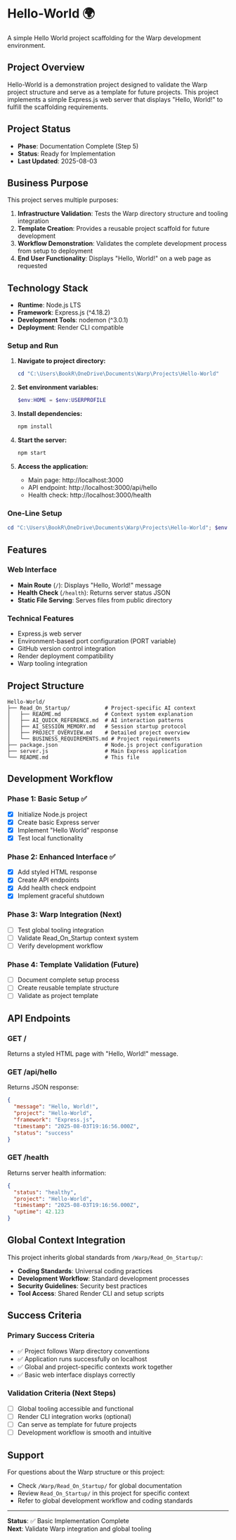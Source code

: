 # Hello-World 🌍

A simple Hello World project scaffolding for the Warp development environment.

## Project Overview
Hello-World is a demonstration project designed to validate the Warp project structure and serve as a template for future projects. This project implements a simple Express.js web server that displays "Hello, World!" to fulfill the scaffolding requirements.

## Project Status
- **Phase**: Documentation Complete (Step 5)
- **Status**: Ready for Implementation
- **Last Updated**: 2025-08-03

## Business Purpose
This project serves multiple purposes:
1. **Infrastructure Validation**: Tests the Warp directory structure and tooling integration
2. **Template Creation**: Provides a reusable project scaffold for future development
3. **Workflow Demonstration**: Validates the complete development process from setup to deployment
4. **End User Functionality**: Displays "Hello, World!" on a web page as requested

## Technology Stack
- **Runtime**: Node.js LTS
- **Framework**: Express.js (^4.18.2)
- **Development Tools**: nodemon (^3.0.1)
- **Deployment**: Render CLI compatible

### Setup and Run

1. **Navigate to project directory:**
   ```powershell
   cd "C:\Users\BookR\OneDrive\Documents\Warp\Projects\Hello-World"
   ```

2. **Set environment variables:**
   ```powershell
   $env:HOME = $env:USERPROFILE
   ```

3. **Install dependencies:**
   ```bash
   npm install
   ```

4. **Start the server:**
   ```bash
   npm start
   ```

5. **Access the application:**
   - Main page: http://localhost:3000
   - API endpoint: http://localhost:3000/api/hello
   - Health check: http://localhost:3000/health

### One-Line Setup
```powershell
cd "C:\Users\BookR\OneDrive\Documents\Warp\Projects\Hello-World"; $env:HOME = $env:USERPROFILE; npm install; npm start
```

## Features

### Web Interface
- **Main Route** (`/`): Displays "Hello, World!" message
- **Health Check** (`/health`): Returns server status JSON
- **Static File Serving**: Serves files from public directory

### Technical Features
- Express.js web server
- Environment-based port configuration (PORT variable)
- GitHub version control integration
- Render deployment compatibility
- Warp tooling integration

## Project Structure

```
Hello-World/
├── Read_On_Startup/           # Project-specific AI context
│   ├── README.md              # Context system explanation
│   ├── AI_QUICK_REFERENCE.md  # AI interaction patterns
│   ├── AI_SESSION_MEMORY.md   # Session startup protocol
│   ├── PROJECT_OVERVIEW.md    # Detailed project overview
│   └── BUSINESS_REQUIREMENTS.md # Project requirements
├── package.json               # Node.js project configuration
├── server.js                  # Main Express application
└── README.md                  # This file
```

## Development Workflow

### Phase 1: Basic Setup ✅
- [x] Initialize Node.js project
- [x] Create basic Express server
- [x] Implement "Hello World" response
- [x] Test local functionality

### Phase 2: Enhanced Interface ✅
- [x] Add styled HTML response
- [x] Create API endpoints
- [x] Add health check endpoint
- [x] Implement graceful shutdown

### Phase 3: Warp Integration (Next)
- [ ] Test global tooling integration
- [ ] Validate Read_On_Startup context system
- [ ] Verify development workflow

### Phase 4: Template Validation (Future)
- [ ] Document complete setup process
- [ ] Create reusable template structure
- [ ] Validate as project template

## API Endpoints

### GET /
Returns a styled HTML page with "Hello, World!" message.

### GET /api/hello
Returns JSON response:
```json
{
  "message": "Hello, World!",
  "project": "Hello-World",
  "framework": "Express.js",
  "timestamp": "2025-08-03T19:16:56.000Z",
  "status": "success"
}
```

### GET /health
Returns server health information:
```json
{
  "status": "healthy",
  "project": "Hello-World",
  "timestamp": "2025-08-03T19:16:56.000Z",
  "uptime": 42.123
}
```

## Global Context Integration

This project inherits global standards from `/Warp/Read_On_Startup/`:
- **Coding Standards**: Universal coding practices
- **Development Workflow**: Standard development processes  
- **Security Guidelines**: Security best practices
- **Tool Access**: Shared Render CLI and setup scripts

## Success Criteria

### Primary Success Criteria
- ✅ Project follows Warp directory conventions
- ✅ Application runs successfully on localhost
- ✅ Global and project-specific contexts work together
- ✅ Basic web interface displays correctly

### Validation Criteria (Next Steps)
- [ ] Global tooling accessible and functional
- [ ] Render CLI integration works (optional)
- [ ] Can serve as template for future projects
- [ ] Development workflow is smooth and intuitive

## Support

For questions about the Warp structure or this project:
- Check `/Warp/Read_On_Startup/` for global documentation
- Review `Read_On_Startup/` in this project for specific context
- Refer to global development workflow and coding standards

---

**Status**: ✅ Basic Implementation Complete  
**Next**: Validate Warp integration and global tooling
